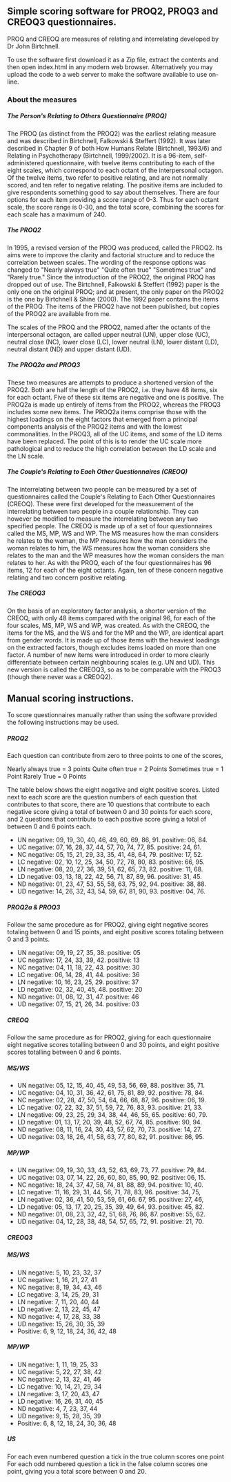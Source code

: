 ## Simple scoring software for PROQ2, PROQ3 and CREOQ3 questionnaires.

PROQ and CREOQ are measures of relating and interrelating developed by Dr John Birtchnell.

To use the software first download it as a Zip file, extract the contents and then open index.html in any modern web browser. Alternatively you may upload the code to a web server to make the software available to use on-line.

### About the measures

##### The Person's Relating to Others Questionnaire (PROQ)

The PROQ (as distinct from the PROQ2) was the earliest relating measure and was described in Birtchnell, Falkowski & Steffert (1992). It was later described in Chapter 9 of both How Humans Relate (Birtchnell, 1993/6) and Relating in Psychotherapy (Birtchnell, 1999/2002). It is a 96-item, self-administered questionnaire, with twelve items contributing to each of the eight scales, which correspond to each octant of the interpersonal octagon. Of the twelve items, two refer to positive relating, and are not normally scored, and ten refer to negative relating. The positive items are included to give respondents something good to say about themselves. There are four options for each item providing a score range of 0-3. Thus for each octant scale, the score range is 0-30, and the total score, combining the scores for each scale has a maximum of 240.

##### The PROQ2

In 1995, a revised version of the PROQ was produced, called the PROQ2. Its aims were to improve the clarity and factorial structure and to reduce the correlation between scales. The wording of the response options was changed to "Nearly always true" "Quite often true" "Sometimes true" and "Rarely true." Since the introduction of the PROQ2, the original PROQ has dropped out of use. The Birtchnell, Falkowski & Steffert (1992) paper is the only one on the original PROQ; and at present, the only paper on the PROQ2 is the one by Birtchnell & Shine (2000). The 1992 paper contains the items of the PROQ. The items of the PROQ2 have not been published, but copies of the PROQ2 are available from me.

The scales of the PROQ and the PROQ2, named after the octants of the interpersonal octagon, are called upper neutral (UN), upper close (UC), neutral close (NC), lower close (LC), lower neutral (LN), lower distant (LD), neutral distant (ND) and upper distant (UD).

##### The PROQ2a and PROQ3

These two measures are attempts to produce a shortened version of the PROQ2. Both are half the length of the PROQ2, i.e. they have 48 items, six for each octant. Five of these six items are negative and one is positive. The PROQ2a is made up entirely of items from the PROQ2, whereas the PROQ3 includes some new items. The PROQ2a items comprise those with the highest loadings on the eight factors that emerged from a principal components analysis of the PROQ2 items and with the lowest commonalities. In the PROQ3, all of the UC items, and some of the LD items have been replaced. The point of this is to render the UC scale more pathological and to reduce the high correlation between the LD scale and the LN scale.
 

##### The Couple's Relating to Each Other Questionnaires (CREOQ)

The interrelating between two people can be measured by a set of questionnaires called the Couple's Relating to Each Other Questionnaires (CREOQ). These were first developed for the measurement of the interrelating between two people in a couple relationship. They can however be modified to measure the interrelating between any two specified people. The CREOQ is made up of a set of four questionnaires called the MS, MP, WS and WP. The MS measures how the man considers he relates to the woman, the MP measures how the man considers the woman relates to him, the WS measures how the woman considers she relates to the man and the WP measures how the woman considers the man relates to her. As with the PROQ, each of the four questionnaires has 96 items, 12 for each of the eight octants. Again, ten of these concern negative relating and two concern positive relating. 

##### The CREOQ3

On the basis of an exploratory factor analysis, a shorter version of the CREOQ, with only 48 items compared with the original 96, for each of the four scales, MS, MP, WS and WP, was created. As with the CREOQ, the items for the MS, and the WS and for the MP and the WP, are identical apart from gender words. It is made up of those items with the heaviest loadings on the extracted factors, though excludes items loaded on more than one factor. A number of new items were introduced in order to more clearly differentiate between certain neighbouring scales (e.g. UN and UD). This new version is called the CREOQ3, so as to be comparable with the PROQ3 (though there never was a CREOQ2).






## Manual scoring instructions.
To score questionnaires manually rather than using the software provided the following instructions may be used.
 
##### PROQ2

Each question can contribute from zero to three points to one of the scores,

Nearly always true = 3 points
Quite often true = 2 Points
Sometimes true = 1 Point
Rarely True = 0 Points

The table below shows the eight negative and eight positive scores.
Listed next to each score are the question numbers of each question that contributes to that score, there are 10 questions that contribute to each negative score giving a total of between 0 and 30 points for each score, and 2 questions that contribute to each positive score giving a total of between 0 and 6 points each.

* UN negative: 09, 19, 30, 40, 46, 49, 60, 69, 86, 91. positive: 06, 84.
* UC negative: 07, 16, 28, 37, 44, 57, 70, 74, 77, 85. positive: 24, 61.
* NC negative: 05, 15, 21, 29, 33, 35, 41, 48, 64, 79. positive: 17, 52.
* LC negative: 02, 10, 12, 25, 34, 50, 72, 78, 80, 83. positive: 66, 95.
* LN negative: 08, 20, 27, 36, 39, 51, 62, 65, 73, 82. positive: 11, 68.
* LD negative: 03, 13, 18, 22, 42, 56, 71, 87, 89, 96. positive: 31, 45.
* ND negative: 01, 23, 47, 53, 55, 58, 63, 75, 92, 94. positive: 38, 88.
* UD negative: 14, 26, 32, 43, 54, 59, 67, 81, 90, 93. positive: 04, 76.

##### PROQ2a & PROQ3

Follow the same procedure as for PROQ2, giving eight negative scores totaling between 0 and 15 points, and eight positive scores totaling between 0 and 3 points.

* UN negative: 09, 19, 27, 35, 38. positive: 05
* UC negative: 17, 24, 33, 39, 42. positive: 13
* NC negative: 04, 11, 18, 22, 43. positive: 30
* LC negative: 06, 14, 28, 41, 44. positive: 36
* LN negative: 10, 16, 23, 25, 29. positive: 37
* LD negative: 02, 32, 40, 45, 48. positive: 20
* ND negative: 01, 08, 12, 31, 47. positive: 46
* UD negative: 07, 15, 21, 26, 34. positive: 03

##### CREOQ

Follow the same procedure as for PROQ2, giving for each questionnaire eight negative scores totalling between 0 and 30 points, and eight positive scores totalling between 0 and 6 points.

##### MS/WS

* UN negative: 05, 12, 15, 40, 45, 49, 53, 56, 69, 88. positive: 35, 71.
* UC negative: 04, 10, 31, 36, 42, 61, 75, 81, 89, 92. positive: 78, 84.
* NC negative: 02, 28, 47, 50, 54, 64, 66, 68, 87, 96. positive: 06, 19.
* LC negative: 07, 22, 32, 37, 51, 59, 72, 76, 83, 93. positive: 21, 33.
* LN negative: 09, 23, 25, 29, 34, 38, 44, 46, 55, 65. positive: 60, 79.
* LD negative: 01, 13, 17, 20, 39, 48, 52, 67, 74, 85. positive: 90, 94.
* ND negative: 08, 11, 16, 24, 30, 43, 57, 62, 70, 73. positive: 14, 27.
* UD negative: 03, 18, 26, 41, 58, 63, 77, 80, 82, 91. positive: 86, 95.

##### MP/WP

* UN negative: 09, 19, 30, 33, 43, 52, 63, 69, 73, 77. positive: 79, 84.
* UC negative: 03, 07, 14, 22, 26, 60, 80, 85, 90, 92. positive: 06, 15.
* NC negative: 18, 24, 37, 47, 58, 74, 81, 88, 89, 94. positive: 10, 40.
* LC negative: 11, 16, 29, 31, 44, 56, 71, 78, 83, 96. positive: 34, 75,
* LN negative: 02, 36, 41, 50, 53, 59, 61, 66. 67, 95. positive: 27, 46,
* LD negative: 05, 13, 17, 20, 25, 35, 39, 49, 64, 93. positive: 45, 82.
* ND negative: 01, 08, 23, 32, 42, 51, 68, 76, 86, 87. positive: 55, 62.
* UD negative: 04, 12, 28, 38, 48, 54, 57, 65, 72, 91. positive: 21, 70.

##### CREOQ3

##### MS/WS

* UN negative: 5, 10, 23, 32, 37
* UC negative: 1, 16, 21, 27, 41
* NC negative: 8, 19, 34, 43, 46
* LC negative: 3, 14, 25, 29, 31
* LN negative: 7, 11, 20, 40, 44
* LD negative: 2, 13, 22, 45, 47
* ND negative: 4, 17, 28, 33, 38
* UD negative: 15, 26, 30, 35, 39
* Positive: 6, 9, 12, 18, 24, 36, 42, 48

##### MP/WP

* UN negative: 1, 11, 19, 25, 33
* UC negative: 5, 22, 27, 38, 42
* NC negative: 2, 13, 32, 41, 46
* LC negative: 10, 14, 21, 29, 34
* LN negative: 3, 17, 20, 43, 47
* LD negative: 16, 26, 31, 40, 45
* ND negative: 4, 7, 23, 37, 44
* UD negative: 9, 15, 28, 35, 39
* Positive: 6, 8, 12, 18, 24, 30, 36, 48


##### US

For each even numbered question a tick in the true column scores one point For each odd numbered question a tick in the false column scores one point, giving you a total score between 0 and 20.
